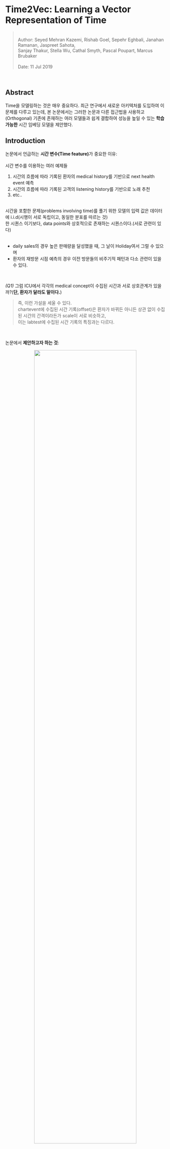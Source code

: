 # Time2Vec: Learning a Vector Representation of Time    

<blockquote>
<br>
Author: Seyed Mehran Kazemi, Rishab Goel, Sepehr Eghbali, Janahan Ramanan, Jaspreet Sahota,<br>Sanjay Thakur, Stella Wu, Cathal Smyth, Pascal Poupart, Marcus Brubaker<br>
<br>
Date: 11 Jul 2019<br>
</blockquote>

<br>

## Abstract  

Time을 모델링하는 것은 매우 중요하다. 최근 연구에서 새로운 아키텍처를 도입하여 이 문제를 다루고 있는데, 본 논문에서는 그러한 논문과 다른 접근법을 사용하고(Orthogonal) 기존에 존재하는 여러 모델들과 쉽게 결합하여 성능을 높일 수 있는 <b>학습 가능한</b> 시간 임베딩 모델을 제안했다.  

## Introduction  


논문에서 언급하는 <b>시간 변수(Time feature)</b>가 중요한 이유: <br>
<br>
시간 변수를 이용하는 여러 예제들

1. 시간의 흐름에 따라 기록된 환자의 medical history를 기반으로 next health event 예측  
2. 시간의 흐름에 따라 기록된 고객의 listening history를 기반으로 노래 추천  
3. etc.. 

<br>
시간을 포함한 문제(problems involving time)를 풀기 위한 모델의 입력 값은 데이터에 i.i.d(시행이 서로 독립이고, 동일한 분포를 따르는 것)<br> 한 시퀀스 이기보다, data points와 상호적으로 존재하는 시퀀스이다.(서로 관련이 있다)
<br>
<br>

- daily sales의 경우 높은 판매량을 달성했을 때, 그 날이 Holiday여서 그럴 수 있으며<br>
- 환자의 재방문 시점 예측의 경우 이전 방문들의 비주기적 패턴과 다소 관련이 있을 수 있다.<br>  

<br>

<i>(Q1)</i> 그럼 ICU에서 각각의 medical concept이 수집된 시간과 서로 상호관계가 있을까?(<b>단, 환자가 달라도 말이다.</b>)
<br>

<blockquote> 즉, 이런 가설을 세울 수 있다.<br>chartevent에 수집된 시간 기록(offset)은 환자가 바뀌든 아니든 상관 없이 수집된 시간의 간격이라든가 scale이 서로 비슷하고,<br> 이는 labtest에 수집된 시간 기록의 특징과는 다르다.</blockquote>

<br>

논문에서 <b>제안하고자 하는 것</b>:<br>  
<p align = 'center'><img src ="https://github.com/Jeong-Eul/Time2Vec/blob/main/Image/introduction.jpg?raw=true" width = 80%></p>

 - 학습 가능한 representation (learnable vector represntation)  
 - 다양한 모델에 쉽게 적용 가능 (easily combined with many models or architectures)

<br>

## Related Work  

<blockquote>
<br>
<p align ='center'><b>Algoritms for predictive modeling in Time series analysis</b></p><br>
</blockquote>
<br>

1) Auto-Regressive: 미래의 값을 예측하기 위해서 특정 윈도우 내의 과거(자기 자신)의 값을 활용하는 방식   
$\to$ 윈도우의 크기를 얼마나 길게 잡아야하는지 명확하지 않음

2) Hidden Markov models, Dynamic Bayesian networks, conditional random fields: Time step 별 hidden state를 도입하여 과거의 정보를 미래에 반영하는 방식 $\to$ RNN과 비슷하지만 이들은 input sequence에 대한 가정이 현실적이지 않음.  

많은 선행 연구에서 시계열 관련 모델을 제안했지만 이 논문의 목표는 새로운 시계열 분석 모델을 제안하는 것이 아니라, 대신 다양한 모델에서 사용될 수 있는 시간의 벡터 임베딩 형태인 "Time2Vec"을 제안하는 것이다.  

벡터 임베딩을하는 방법은 이전에 ,text(bow 등), graph(그래프 임베딩을 말하는 듯)등 다른 도메인에서도 성공적으로 사용되었다. Time2Vec은 시간 신호를 일련의 frequency로 인코딩하는 시간 분해 기술과 관련이 있으면서도, Fourier 변환과 달리 아예 frequency를 학습할 수 있도록 설계되었다.

다른 논문들은 시간을 고려한 새로운 신경망 구조를 제안하는데, 이 논문은 그런게 아니라 하나의 아키텍처에서 Time2Vec을 활용하여 시간 정보를 더 잘 활용하는 방법을 제안하고, 실제로 실험에서 LSTM의 다양한 변형구조에 time2vec을 활용해서 성능을 높였다.

## Time2Vec   

논문에서 저자는 Time2Vec을 설계하면서, 다음의 3가지 특성을 가질 수 있도록 설계하고자 했다.<br>

1) <b>Periodicity</b>: Time2Vec의 결과로 나온 representation vector가 periodic or non-periodic 한 패턴을 모두 Capture할 수 있어야 한다.<br>
$\to$ 몇 가지 disease들은 나이가 많을 수록 발병할 수 있다.(non-periodic)


2) <b>Invariance to Time Rescaling</b>: 어떠한 resolution을 갖고 있는 Time으로 Time2Vec을 사용했을 때의 결과가 time rescaling을 한 후 데이터를 입력해도 같은 특성을 파악할 수 있어야 함<br>
$\to$ day 단위로 학습된 Time2Vec이 hour 단위의 데이터를 받았을 때도 같은 특징을 representation 할 수 있어야 함(1일 = 24시간)  

3) <b>Simplicity</b>: 어떠한 모델에도 입력될 수 있도록 매우 간단해야함  
$\to$ matrix representation 같은 경우 다른 input과 결합되기 어려움  



이 모든 조건을 충족하는 Time2Vec의 수식은 다음과 같다.  

<p align='center'><img src="https://github.com/Jeong-Eul/Time2Vec/blob/main/Image/time2vec.jpg?raw=true" width=80%></p>

>> notation 정리<br>
>>> $\tau$ : scalar notion of time  
>>> $i$ : element number(time sequence 중 몇 번째 요소인지?)  
>>> $w_{i}$, $\varphi_{i}$: Learnable parameter  
>>> $k+1$ : Vector size  
>>> $F$ : Sinusoid Function(cosine 함수를 사용해도 무방함)  
>>> <b>t2v</b>$(\tau)$ : vector representation  



- sin 함수의 특성에 따라 t2v의 주기는 $\frac{2\pi }{w_{i}}$ 가 되며, t2v $(\tau)$의 값은 t2v $(\tau + \frac{2\pi }{w_{i}})$의 값과 같다.
- $w_{i}$는 주기를 학습하는 파라미터이고, $\varphi_{i}$는 Phase-shift를 학습한다.
<br>
<p align='center'><img src="https://github.com/Jeong-Eul/Time2Vec/blob/main/Image/phaseabc.jpg?raw=true"></p>

- time scale에 강건한 이유는 $w_{i}$를 데이터를 기반으로 학습할 수 있기 때문이다.  
    실험에서 ($\tau$가 day 단위일 때) 7일을 주기로 labeling 되어 있는 시간데이터로 학습된 <b>t2v</b>$(\tau)$의 $w_{i}$는 $\frac{2\pi }{7}$에 근사되었고 <br> 
    $\to$ 이 데이터를 그대로 가지고 day를 2배 했을 때 14일 주기로 맞출 수 있으면 되는데 실제로 그랬음 ($\frac{2\pi }{2\times7}$)<br>
    $\to$ 즉, $\frac{2\pi }{7} \times \tau = \frac{2\pi }{2 \times 7} \times (2\times\tau)$

    - 데이터 예시(출처: <a href="https://github.com/ojus1/Time2Vec-PyTorch/tree/master">Time2Vec Github repo)</a>
    <p align='center'><img src ="https://github.com/Jeong-Eul/Time2Vec/blob/main/Image/toy.jpg?raw=true"></p>

- sin 함수 사용으로 unseen data의 time을 외삽(extrapolating)할 수도 있다.(어디다 쓰지?)  
- 사실 이런 아이디어는 Transformer의 positional encoding에서 착안했음을 밝히고 있다.  
- 같은 word여도, 서로 다른 position에 존재할 경우 다른 의미를 갖을 수 있는데, 시간도 마찬가지이다.  
- Time2Vec은 특정 Time을 단순히 vector로 만드는 것이 아니라, 전체 시점을 모두 고려해서 주기적, 비주기적 패턴<br>(phase-shift을 모델링$\to$ positional encoding과 다른점)을 찾을 수 있다.  


## Experiments & Result  

이 논문은 신기하게 5가지 질문을 정의하고, 이 질문에 대한 답을 찾기위해 ablation study를 진행했다.  

><br><b><i>Question1.</i></b>: is Time2Vec a good representation for time?<br>  
<b><i>Question2.</i></b>: can Time2Vec be used in other architectures and improve their performance?<br>  
<b><i>Question3.</i></b>: what do the sine functions learn?<br>  
<b><i>Question4.</i></b>: can we obtain similar results using non-periodic activation functions for Eq.(23) instead of periodic ones?<br>  
<b><i>Question5.</i></b>: is there value in learning the sine frequencies or can they be fixed?(fourier or exponentially-decaying values as in Vaswani et al.[57]'s positional encoding)<br>  
<br>


### Dataset in figure  

1. Event-MNIST: MNIST 데이터를 Flat 한 후 픽셀 값이 0.9 보다 큰 위치를 기록한 데이터이다. Event-MNIST는 각각의 픽셀이 시간에 따라 변하는 동적인 데이터로 변환되는데, 이는 이벤트 카메라라고 불리는 카메라를 사용하여 빛의 변화나 움직임이 감지되는 순간에 데이터를 기록할 수 있다.  

2. N_TIDIGITS18: 오디오 데이터셋으로, 시간 t와 주파수 채널 c의 시퀀스 집합으로 구성된 데이터이다. (t,c)  사람이 0(zero, oh) 부터 9까지 총 11개의 숫자를 말하는데 이것이 기록되어 있다. 이 데이터셋의 task는 어떤 숫자를 말하는 지 맞추는 것이다.

3. Stack Overflow: stack overflow 유저가 시간의 흐름에 따라 받은 badge의 시퀀스 집합으로 구성된 데이터이다. (b, t) 여기서의 task는 미래의 t에 어떤 badge를 받을 것인지를 맞추는 것이다.  

4. LastFM: LastFM 유저의 시간의 흐름에 따른 listening habit이 기록된 데이터셋이다. (song, time) 이 데이터셋의 task는 미래의 시간 t에서 어떤 노래를 들을 것인지를 맞추는 것이다.  

5. CiteULike: 유저가 citeulike website에 포스팅한 시간과 어떤 주제를 포스팅 했는지가 포함되어 있으며 Task는 LastFM과 비슷하다.  

<b>데이터 셋에 대해서 완전히 이해하지는 못했지만, 시간 정보를 잘 모델링할 수 있어야 어떤 Task든 잘 수행할 수 있을 것 같다.</b>


### Model architecture used in experiment 

<b>LSTM-T</b>: 기존 LSTM 모델에 Time 정보를 단순히 concat(또는 feature engineering 후)하여 모델의 입력으로 사용한 모델이다.  

<b>TimeLSTM</b>: 기존 LSTM에 존재하지 않았던 time gate를 추가하여 LSTM을 재구성한 것이다. LSTM의 변형 모델 중 하나로 Gers & Schmidhuber(2000)가 소개한 엿보기 구멍(peephole connection)을 LSTM에 추가한 것인데, gate layer들이 cell gate를 반영하게 만든 모델이다.  
 - TLSTM1, TLSTM2, TLSTM3으로 총 3가지의 변형구조가 존재한다.(본 논문의 Appendix C에서 자세한 내용을 확인할 수 있으며, 'What to Do Next: Modeling User Behaviors by Time-LSTM'이라는 논문에서 증명을 확인할 수 있다.)  

 <p align ='center'><img src = "https://github.com/Jeong-Eul/Time2Vec/blob/main/Image/TLSTM.jpg?raw=true"></p>


<b>LSTM+Time2Vec</b>: LSTM-T에서 단순히 time 정보를 concat 했다면, 이 모델은 Time2Vec의 결과를 concat하여 모델의 입력으로 사용한 모델이다.  

<b>TLSTM(n) + Time2Vec</b>: TimeLSTM의 3가지 구조에서 등장하는 time gate의 입력값으로 Time2Vec을 사용한 모델이다.  

<p align='center'><img src="https://github.com/Jeong-Eul/Time2Vec/blob/main/Image/tlstm_t2v.jpg?raw=true"></p>


### Ablation study 1.: On the effectiveness of Time2Vec: Question1, 2

<p align='center'><img src = "https://github.com/Jeong-Eul/Time2Vec/blob/main/Image/figure1.jpg?raw=true"></p>
<br>

figure에서 x 축은 epoch, y 축은 accuracy와 recall(top 5)를 의미한다. 실험을 통해 알 수있는 사실은 다음과 같다.  

1. 다양한 데이터셋에서 Time2Vec을 활용한 LSTM 모델이, 그렇지 않은 모델(시간 정보를 단순히 사용한)보다 성능이 좋았다.
2. LSTM을 통해 time feature를 추출하는 것 보다, time을 vector로 representation 하여 활용함으로써, LSTM을 잘 optimize 할 수 있다.  
3. (b), (c)같은 long term sequence 데이터의 경우 Time2Vec을 활용했을 때 더 효율적이다.  

위 3가지 사실로부터, <b><i>Question1.</i></b>: is Time2Vec a good representation for time?에 대한 질문을 해결할 수 있다.  

<p align='center'><img src = "https://github.com/Jeong-Eul/Time2Vec/blob/main/Image/figure2.jpg?raw=true"></p>
<br>

위 그림은 TLSTM 같은 기존에 존재하는 모델에 time 대신 t2v를 활용하여 실험한 것을 표현하고 있다. 즉, 다른 모델에 쉽게 결합될 수 있는지 확인하고 싶었던 것 같다. 위 실험을 통해 알 수 있는 사실은 다음과 같다.  

1. Time feature를 사용한 TLSTM1,3 보다 t2v를 사용한 모델의 성능이더 좋았다.  
2. 왜 LSTM에만 t2v를 결합하여 실험했는 지 모르겠다. 내가 연구자였다고 가정했을 때, 진짜로 Simplicity를 증명하고 싶었다면 Bert의 positional encoding 대신에 T2V를 입력하여 성능이 더 잘나오는지 확인했을 것 같다.  


### Ablation study 2.: On the effectiveness of Time2Vec: Question3  

이 실험에서는 T2V의 sin 함수가 어떤 것을 학습할 수 있는지 즉, 데이터와 Task에 맞는 적절한 주기 $w$와 phase-shift $\varphi$를 잘 학습할 수 있는지를 보기위해 진행했음을 알 수 있다.  

실험에서 사용한 데이터셋은 "Synthesized data"로, 단순히 day(일)와 7일 단위로 labeling 된 y가 존재한다. 따라서 본 데이터셋의 Task는 입력된 시간이 7의 배수인지 아닌지 그 여부를 맞추는 문제가 되겠다.  

실험을 위해서 Time2Vec 위에 Fully connected layer를 두고, sigmoid 함수를 통해 클래스에 해당할 확률을 도출할 수 있도록 아키텍처를 구성했다.  

처음에는 input(시간)이 1개씩 들어가서 sigmoid를 취하고 0.5보다 크면 1, 아니면 0으로, 7의 배수인지 아닌지를 맞추는 줄 알았는데, 이렇게 되면 전체 시간의 맥락을 고려할 수 없다.  

누가 이 논문은 깃허브에 코드로 구현해놓은 것이있어 참고해서 이해한 바로는, 일단 batch 단위가 들어가는 것 같다.  
그 후 여기서는 FC의 출력 노드 수를 2개로 한 후에, Crossentropy(softmax 포함)를 통과하여 확률 값을 도출한다.


<b>학습 과정</b>:

1. 데이터셋 불러오기  
$\to$ data.py 에서 볼 수 있다.  

```python
from torch.utils.data import Dataset
import pandas as pd
import numpy as np

class ToyDataset(Dataset):
    def __init__(self):
        super(ToyDataset, self).__init__()
        
        df = pd.read_csv("./data/toy_dataset.csv")
        self.x = df["x"].values
        self.y = df["y"].values

    def __len__(self):
        return len(self.x)

    def __getitem__(self, idx):
        return np.array(self.x[idx]), self.y[idx]

if __name__ == "__main__":
    dataset = ToyDataset()
    print(dataset[6])
```

toy_dataset.csv 라는 것은 위에서 첨부했던 데이터 예시 사진과 같은 데이터셋이다.  

2. Time2Vec 구성하기  
$\to$ periodic_activation.py에서 확인할수 있다. 여기서 sin 함수를 쓸 것인지, cos 함수를 쓸 것인지 결정할 수 있도록 구현했다.
 

```python
import torch
from torch import nn
import numpy as np
import math

def t2v(tau, f, out_features, w, b, w0, b0, arg=None):
    if arg:
        v1 = f(torch.matmul(tau, w) + b, arg)
    else:
        #print(w.shape, t1.shape, b.shape)
        v1 = f(torch.matmul(tau, w) + b)
    v2 = torch.matmul(tau, w0) + b0
    #print(v1.shape)
    return torch.cat([v1, v2], -1)

class SineActivation(nn.Module):
    def __init__(self, in_features, out_features):
        super(SineActivation, self).__init__()
        self.out_features = out_features
        self.w0 = nn.parameter.Parameter(torch.randn(in_features, 1))
        self.b0 = nn.parameter.Parameter(torch.randn(1))
        self.w = nn.parameter.Parameter(torch.randn(in_features, out_features-1))
        self.b = nn.parameter.Parameter(torch.randn(out_features-1))
        self.f = torch.sin

    def forward(self, tau):
        return t2v(tau, self.f, self.out_features, self.w, self.b, self.w0, self.b0)
```

주목할 점은 SineActivation에서 i가 0일때 행렬곱을 취할 w, b와 i가 1과 k 사이일때(k-1개) 행렬곱을 취할 w,b를 구분하여 주었다는 것이다. 즉, 주기를 학습할 파라미터와 phase-shift를 학습할 파라미터를 따로 구성한다.  

그 후, t2v함수에서 i=0 일때 sin 함수를 통과하지 않은 v2, $0<i<k+1$  일때 sin 함수를 통과한 v1을 각각 계산한 후에 concat한다. 

이러면 t2v를 통과하고 난 후 데이터의 차원은 batch x outfeature 이다.  

3. Fully connected layer 구성하기  

```python
from periodic_activations import SineActivation, CosineActivation
from Data import ToyDataset
from torch import nn
import torch

class Model(nn.Module):
    def __init__(self, activation, hiddem_dim):
        super(Model, self).__init__()
        if activation == "sin":
            self.l1 = SineActivation(1, hiddem_dim) 
        elif activation == "cos":
            self.l1 = CosineActivation(1, hiddem_dim)
        
        self.fc1 = nn.Linear(hiddem_dim, 2)
    
    def forward(self, x):
        #x = x.unsqueeze(1)
        x = self.l1(x)
        x = self.fc1(x)
        return x
```

정의했던 sineActivation을 불러와주고, 모델을 구성한다. sineActivation을 통과하게 되면, 차원이 batch x outfeature 이므로 fc layer의 입력 차원은 outfeature와 동일하며 출력 차원은 2로 구성하여 최종 모델의 출력을 batch x 2로 만들어준다. 

이러면 각 관측치 마다 노드가 2개 나오며 여기서 softmax를 취해서 시간이 7의 배수인지 아닌지 판단할 수 있다.  


4. 훈련 루프 구성하기  


```python
class ToyPipeline(AbstractPipelineClass):
    def __init__(self, model):
        self.model = model
    
    def train(self):
        loss_fn = nn.CrossEntropyLoss()

        dataset = ToyDataset()
        dataloader = DataLoader(dataset, batch_size=2048, shuffle=False)

        optimizer = torch.optim.Adam(self.model.parameters(), lr=1e-3)

        num_epochs = 100

        for ep in range(num_epochs):
            for x, y in dataloader:
                optimizer.zero_grad()

                y_pred = self.model(x.unsqueeze(1).float())
                loss = loss_fn(y_pred, y)

                loss.backward()
                optimizer.step()
                
                print("epoch: {}, loss:{}".format(ep, loss.item()))
    
    def preprocess(self, x):
        return x
    
    def decorate_output(self, x):
        return x


pipe = ToyPipeline(Model("sin", 42))

```

맨 아랫부분 객체생성을 보면 인자로 sin 함수를 사용할 것이며, outfeature의 수는 42로 설정했다. batchsize가 2048이므로
아래와 같은 과정으로 차원을 계산할 수 있다.

input(2048,1) -> sinActivation weight((1, 1), (1, 41)) -> t2v(1, 41) , t2v(2047, 41) -> concat(2048, 42) -> FC weight(42, 2) -> output(2048, 2)

---


<p align ='center'><img src = "https://github.com/Jeong-Eul/Time2Vec/blob/main/Image/figure3.jpg?raw=true"></p>

dsadasdsaddsaDS